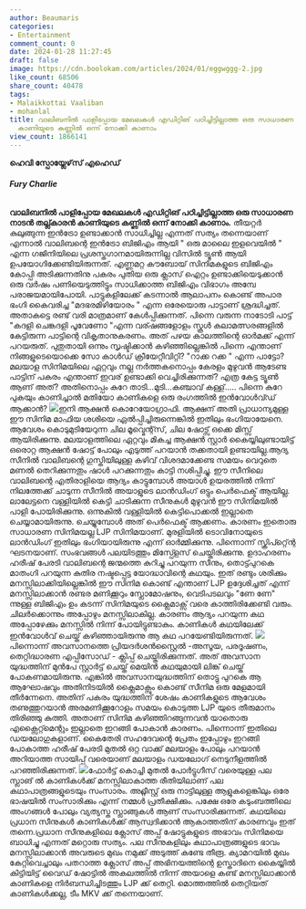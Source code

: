 ```yaml
---
author: Beaumaris
categories:
- Entertainment
comment_count: 0
date: 2024-01-28 11:27:45
draft: false
image: https://cdn.boolokam.com/articles/2024/01/eggwggg-2.jpg
like_count: 68506
share_count: 40478
tags:
- Malaikkottai Vaaliban
- mohanlal
title: വാലിബനിൽ പാളിപ്പോയ മേഖലകൾ എഡിറ്റിങ് പഠിച്ചിട്ടില്ലാത്ത ഒരു സാധാരണ നാടൻ തല്ലുകാരൻ
  കാണിയുടെ കണ്ണിൽ ഒന്ന് നോക്കി കാണാം
view_count: 1866141
---
```


**ഹെവി സ്പോയ്ലേഴ്‌സ് എഹെഡ്**

###### **Fury Charlie**

**വാലിബനിൽ പാളിപ്പോയ മേഖലകൾ എഡിറ്റിങ് പഠിച്ചിട്ടില്ലാത്ത ഒരു സാധാരണ നാടൻ തല്ല്കാരൻ കാണിയുടെ കണ്ണിൽ ഒന്ന് നോക്കി കാണാം.** തീയറ്റർ കുലുങ്ങുന്ന ഇൻട്രോ ഉണ്ടാക്കാൻ സാധിച്ചില്ല എന്നത് സത്യം തന്നെയാണ് എന്നാൽ വാലിബന്റെ ഇൻട്രോ ബിജിഎം ആയി " ഒരു മാലൈ ഇളവെയിൽ " എന്ന ഗജിനിയിലെ പ്രശസ്തഗാനമായിരുന്നില്ല വിസിൽ ട്യൂൺ ആയി ഉപയോഗിക്കേണ്ടിയിരുന്നത്. എണ്ണമറ്റ കൗബോയ് സിനിമകളുടെ ബിജിഎം കോപ്പി അടിക്കുന്നതിനു പകരം പുതിയ ഒരു ക്ലാസ് ഐറ്റം ഉണ്ടാക്കിയെടുക്കാൻ ഒരു വർഷം പണിയെടുത്തിട്ടും സാധിക്കാത്ത ബിജിഎം വിഭാഗം അമ്പേ പരാജയമായിപോയി. പാട്ടുകളിലേക്ക് കടന്നാൽ ആലാപനം കൊണ്ട് അപാര ഭംഗി കൈവരിച്ച "മദഭരമിഴിയോരം " എന്ന ഒരേയൊരു പാട്ടാണ് ശ്രദ്ധിച്ചത്. അതാകട്ടെ രണ്ട് വരി മാത്രമാണ് കേൾപ്പിക്കുന്നത്. പിന്നെ വരുന്ന നാടോടി പാട്ട് "കദളി ചെങ്കദളി പൂവേണോ "എന്ന വര്ഷങ്ങളോളം സ്കൂൾ കലാമത്സരങ്ങളിൽ കേട്ടിരുന്ന പാട്ടിന്റെ വികൃതാനുകരണം. അത് പഴയ കാലത്തിന്റെ ഓർമക്ക് എന്ന് പറയരുത്. പുതുതായി ഒന്നും സൃഷ്ടിക്കാൻ കഴിഞ്ഞില്ലെങ്കിൽ പിന്നെ എന്താണ് നിങ്ങളുടെയൊക്കെ സോ കാൾഡ് ക്രീയേറ്റീവിറ്റി? "റാക്ക റക്ക " എന്ന പാട്ടോ? മലയാള സിനിമയിലെ ഏറ്റവും നല്ല നർത്തകനൊപ്പം കേരളം മുഴുവൻ ആടേണ്ട പാട്ടിന് പകരം എന്താണ് ഇവര് ഉണ്ടാക്കി വെച്ചിരിക്കുന്നത്? എത്ര കേട്ട ട്യൂൺ ആണ് അത്? അതിനൊപ്പം കുറേ താടി...മുടി...കഞ്ചാവ് കള്ള്..... പിന്നെ കുറേ പുകയും കാണിച്ചാൽ മതിയോ കാണികളെ ഒരു രംഗത്തിൽ ഇൻവോൾവ്ഡ് ആക്കാൻ? ![](https://cdn.boolokam.com/articles/2024/01/eggwggg-2.jpg)ഇനി ആക്ഷൻ കൊറേയോഗ്രാഫി. ആക്ഷന് അതി പ്രാധാന്യമുള്ള ഈ സിനിമ മാഫിയ ശശിയെ ഏൽപ്പിച്ചിരുന്നെങ്കിൽ ഇതിലും ഭംഗിയായേനെ. ആവേശം കൊടുമുടിയേറുന്ന ചില മൂവ്മെന്റ്സ്, ചില ഷോട്സ് ഒക്കെ മിസ്സ്‌ ആയിരിക്കുന്നു. മലയാളത്തിലെ ഏറ്റവും മികച്ച ആക്ഷൻ സ്റ്റാർ കൈയ്യിലുണ്ടായിട്ട് ഒരൊറ്റ ആക്ഷൻ ഷോട്ട് പോലും എടുത്ത് പറയാൻ തക്കതായി ഉണ്ടായില്ല.ആദ്യ സീനിൽ വാലിബന്റെ ഗുസ്തിയിലുള്ള കഴിവ് വിശദമാക്കേണ്ട സമയം വെറുതെ മണൽ തെറിക്കുന്നതും ഷാൾ പറക്കുന്നതും കാട്ടി നശിപ്പിച്ചു. ഈ സീനിലെ വാലിബന്റെ എതിരാളിയെ ആദ്യം കാട്ടുമ്പോൾ അയാൾ ഉയരത്തിൽ നിന്ന് നിലത്തേക്ക് ചാടുന്ന സീനിൽ അയാളുടെ ലാൻഡിംഗ് ഒട്ടും പെർഫെക്ട് ആയില്ല. ലാലേട്ടനെ വള്ളിയിൽ കെട്ടി ചാടിക്കുന്ന സീനുകൾ മുഴുവൻ ഈ സിനിമയിൽ പാളി പോയിരിക്കുന്നു. ഒന്നുകിൽ വള്ളിയിൽ കെട്ടിപൊക്കൽ ഇല്ലാതെ ചെയ്യാമായിരുന്നു. ചെയ്യുമ്പോൾ അത് പെർഫെക്ട് ആക്കണം. കാരണം ഇതൊരു സാധാരണ സിനിമയല്ല LJP സിനിമയാണ്. മുരളിയിൽ ടൊവിനോയുടെ ലാൻഡിംഗ് ഇതിലും ഭംഗിയായിരുന്നു എന്ന് ഓർമ്മിക്കുന്നു. പിന്നൊന്ന് സ്ക്രിപ്റ്റ്ന്റെ ഘടനയാണ്. സംഭവങ്ങൾ പലയിടത്തും മിസ്പ്ളേസ് ചെയ്തിരിക്കുന്നു. ഉദാഹരണം ഹരീഷ് പേരടി വാലിബന്റെ ജന്മത്തെ കുറിച്ചു പറയുന്ന സീനും, തൊട്ട്പുറകെ മാതംഗി പറയുന്ന കുതിര നഷ്ടപ്പെട്ട യോദ്ധാവിന്റെ കഥയും. ഇത് രണ്ടും ശരിക്കും മനസ്സിലാക്കിയില്ലെങ്കിൽ ഈ സിനിമ കൊണ്ട് എന്താണ് LJP ഉദ്ദേശിച്ചത് എന്ന് മനസ്സിലാക്കാൻ രണ്ടര മണിക്കൂറും സ്ലോമോഷനും, വെടിപടലവും "ണേ ണേ" ന്നുള്ള ബിജിഎം ഉം കടന്ന് സിനിമയുടെ ക്ലൈമാക്സ്‌ വരെ കാത്തിരിക്കേണ്ടി വരും. ചിലർക്കൊന്നും അപ്പോഴും മനസ്സിലാകില്ല. കാരണം ആദ്യം പറയുന്ന കഥ അപ്പോഴേക്കും മനസ്സിൽ നിന്ന് പോയിട്ടുണ്ടാകും. കാണികൾ കഥയിലേക്ക് ഇൻവോൾവ് ചെയ്ത് കഴിഞ്ഞായിരുന്നു ആ കഥ പറയേണ്ടിയിരുന്നത്. ![](https://cdn.boolokam.com/articles/2024/01/2rr2r2.webp)പിന്നൊന്ന് അവസാനത്തെ പ്രിയദർശൻസ്റ്റൈൽ -അസൂയ, പരദൂഷണം, തെറ്റിദ്ധാരണ എപ്പിസോഡ് - ക്ലിപ്പ് ചെയ്തിരിക്കുന്നത്. അത് അവസാന യുദ്ധത്തിന് മുൻപേ സ്റ്റാർട്ട്‌ ചെയ്ത് മെയിൻ കഥയുമായി ലിങ്ക് ചെയ്ത് പോകണമായിരുന്നു. എങ്കിൽ അവസാനയുദ്ധത്തിന് തൊട്ടു പുറകെ ആ ആഘോഷവും അതിനിടയിൽ ക്ലൈമാക്സും കൊണ്ട് സീനിമ ഒരു മേളമായി തീർന്നേനെ. അതിന് പകരം യുദ്ധത്തിന് ശേഷം കാണികളുടെ ആവേശം തണുത്തുറയാൻ അരമണിക്കൂറോളം സമയം കൊടുത്ത LJP യുടെ തീരുമാനം തിരിഞ്ഞു കുത്തി. അതാണ് സിനിമ കഴിഞ്ഞിറങ്ങുന്നവൻ യാതൊരു എക്സൈറ്റ്മെന്റും ഇല്ലാതെ ഇറങ്ങി പോകാൻ കാരണം. പിന്നൊന്ന് ഇതിലെ ഡയലോഗുകളാണ്. കൈതേരി സഹദേവന്റെ പ്രേതം ഇപ്പോഴും ഇറങ്ങി പോകാത്ത ഹരീഷ് പേരടി മുതൽ ഒറ്റ വാക്ക് മലയാളം പോലും പറയാൻ അറിയാത്ത സായിപ്പ് വരെയാണ് മലയാളം ഡയലോഗ് നെടുനീളത്തിൽ പറഞ്ഞിരിക്കുന്നത്. ![](https://cdn.boolokam.com/articles/2024/01/gg.jpg)ഫോർട്ട് കൊച്ചി മുതൽ പോർട്ടുഗീസ് വരെയുള്ള പല സ്ലാങ് ൽ കാണികൾക്ക് മനസ്സിലാകാത്ത രീതിയിലാണ് പല കഥാപാത്രങ്ങളുടെയും സംസാരം. അറ്റ്ലീസ്റ്റ് ഒരു നാട്ടിലുള്ള ആളുകളെങ്കിലും ഒരേ ഭാഷയിൽ സംസാരിക്കും എന്ന് നമ്മൾ പ്രതീക്ഷിക്കും. പക്ഷേ ഒരേ കടുംബത്തിലെ അംഗങ്ങൾ പോലും വ്യത്യസ്ത സ്ലാങ്ങുകൾ ആണ് സംസാരിക്കുന്നത്. കഥയിലെ പ്രധാന സീനുകൾ കാണികൾക്ക് ആസ്വദിക്കാൻ ആകാത്തതിന് കാരണവും ഇത് തന്നെ.പ്രധാന സീനുകളിലെ ക്ലോസ് അപ്പ്‌ ഷോട്ടുകളുടെ അഭാവം സിനിമയെ ബാധിച്ചു എന്നത് മറ്റൊരു സത്യം. പല സീനുകളിലും കഥാപാത്രങ്ങളുടെ ഭാവം മനസ്സിലാക്കാൻ അവരുടെ മുഖം നമുക്ക് അടുത്ത് കണ്ടേ തീരൂ. ക്യാമറയിൽ മുഖം കേറ്റിവെച്ചാലും പതറാത്ത ക്ലോസ് അപ്പ്‌ അഭിനയത്തിന്റെ ഉസ്താദിനെ കൈയ്യിൽ കിട്ടിയിട്ട് വൈഡ് ഷോട്ടിൽ അകലത്തിൽ നിന്ന് അയാളെ കണ്ട് മനസ്സിലാക്കാൻ കാണികളെ നിർബന്ധിച്ചിടത്തും LJP ക്ക് തെറ്റി. മൊത്തത്തിൽ തെറ്റിയത് കാണികൾക്കല്ല, ടീം MKV ക്ക് തന്നെയാണ്.